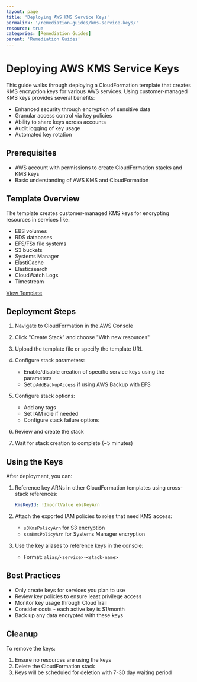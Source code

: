 ```yaml
---
layout: page
title: 'Deploying AWS KMS Service Keys'
permalink: '/remediation-guides/kms-service-keys/'
resource: true
categories: [Remediation Guides]
parent: 'Remediation Guides'
---
```


#  Deploying AWS KMS Service Keys

This guide walks through deploying a CloudFormation template that creates KMS encryption keys for various AWS services. Using customer-managed KMS keys provides several benefits:

- Enhanced security through encryption of sensitive data
- Granular access control via key policies
- Ability to share keys across accounts
- Audit logging of key usage
- Automated key rotation

## Prerequisites

- AWS account with permissions to create CloudFormation stacks and KMS keys
- Basic understanding of AWS KMS and CloudFormation

## Template Overview

The template creates customer-managed KMS keys for encrypting resources in services like:

- EBS volumes
- RDS databases
- EFS/FSx file systems  
- S3 buckets
- Systems Manager
- ElastiCache
- Elasticsearch
- CloudWatch Logs
- Timestream

[View Template](https://github.com/Cloud303/wafr-remediations/blob/main/cloudformation/kms/kms-service-keys.yml)

## Deployment Steps

1. Navigate to CloudFormation in the AWS Console

2. Click "Create Stack" and choose "With new resources"

3. Upload the template file or specify the template URL

4. Configure stack parameters:
   - Enable/disable creation of specific service keys using the parameters
   - Set `pAddBackupAccess` if using AWS Backup with EFS

5. Configure stack options:
   - Add any tags
   - Set IAM role if needed
   - Configure stack failure options

6. Review and create the stack

7. Wait for stack creation to complete (~5 minutes)

## Using the Keys

After deployment, you can:

1. Reference key ARNs in other CloudFormation templates using cross-stack references:
   ```yaml
   KmsKeyId: !ImportValue ebsKeyArn
   ```

2. Attach the exported IAM policies to roles that need KMS access:
   - `s3KmsPolicyArn` for S3 encryption
   - `ssmKmsPolicyArn` for Systems Manager encryption

3. Use the key aliases to reference keys in the console:
   - Format: `alias/<service>-<stack-name>`

## Best Practices

- Only create keys for services you plan to use
- Review key policies to ensure least privilege access
- Monitor key usage through CloudTrail
- Consider costs - each active key is $1/month
- Back up any data encrypted with these keys

## Cleanup

To remove the keys:

1. Ensure no resources are using the keys
2. Delete the CloudFormation stack
3. Keys will be scheduled for deletion with 7-30 day waiting period
